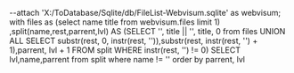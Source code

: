 --attach 'X:/ToDatabase/Sqlite/db/FileList-Webvisum.sqlite' as webvisum;
    with files as (select name title from webvisum.files limit 1)
    ,split(name,rest,parrent,lvl)
        AS (SELECT '', title || '\', title, 0 from  files
            UNION ALL
            SELECT substr(rest, 0, instr(rest, '\')),substr(rest, instr(rest, '\') + 1),parrent, lvl + 1
            FROM split
            WHERE instr(rest, '\') != 0)
        SELECT lvl,name,parrent from split where name != '' order by parrent, lvl

